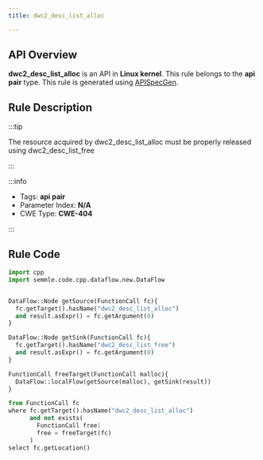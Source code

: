 ```yaml
---
title: dwc2_desc_list_alloc

---
```



## API Overview
**dwc2_desc_list_alloc** is an API in **Linux kernel**. This rule belongs to the **api pair** type. This rule is generated using [APISpecGen](../../tools/APISpecGen).
## Rule Description

:::tip

The resource acquired by dwc2_desc_list_alloc must be properly released using dwc2_desc_list_free

:::

:::info

- Tags: **api pair**
- Parameter Index: **N/A**
- CWE Type: **CWE-404**

:::

## Rule Code
```python
import cpp
import semmle.code.cpp.dataflow.new.DataFlow


DataFlow::Node getSource(FunctionCall fc){
  fc.getTarget().hasName("dwc2_desc_list_alloc")
  and result.asExpr() = fc.getArgument(0)
}

DataFlow::Node getSink(FunctionCall fc){
  fc.getTarget().hasName("dwc2_desc_list_free")
  and result.asExpr() = fc.getArgument(0)
}

FunctionCall freeTarget(FunctionCall malloc){
  DataFlow::localFlow(getSource(malloc), getSink(result))
}

from FunctionCall fc
where fc.getTarget().hasName("dwc2_desc_list_alloc")
      and not exists(
        FunctionCall free| 
        free = freeTarget(fc)
      )
select fc.getLocation()

    
```